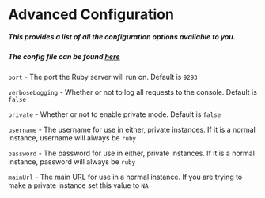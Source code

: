# Advanced Configuration

##### This provides a list of all the configuration options available to you.
##### The config file can be found [here](../config/settings.example.yml)

`port` -  The port the Ruby server will run on. Default is `9293`

`verboseLogging` - Whether or not to log all requests to the console. Default is `false`

`private` - Whether or not to enable private mode. Default is `false`

`username` - The username for use in either, private instances. If it is a normal instance, username will always be `ruby`

`password` - The password for use in either, private instances. If it is a normal instance, password will always be `ruby`

`mainUrl` - The main URL for use in a normal instance. If you are trying to make a private instance set this value to `NA`
